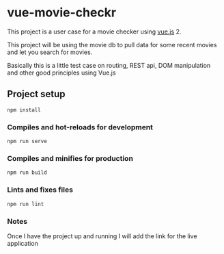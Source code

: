 # vue-movie-checkr
This project is a user case for a movie checker using [vue.js](https://vuejs.org) 2.

This project will be using the movie db to pull data for some recent movies and let you search for movies.

Basically this is a little test case on routing, REST api, DOM manipulation and other good principles using Vue.js
## Project setup
```
npm install
```

### Compiles and hot-reloads for development
```
npm run serve
```

### Compiles and minifies for production
```
npm run build
```

### Lints and fixes files
```
npm run lint
```

### Notes
Once I have the project up and running I will add the link for the live application
